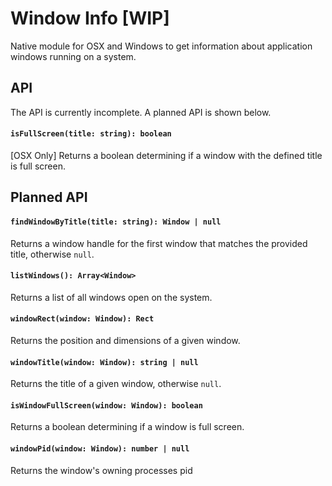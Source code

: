 # Window Info [WIP]

Native module for OSX and Windows to get information about application windows running on a system.

## API
The API is currently incomplete. A planned API is shown below.

#### `isFullScreen(title: string): boolean`
[OSX Only] Returns a boolean determining if a window with the defined title is full screen.

## Planned API
#### `findWindowByTitle(title: string): Window | null`
Returns a window handle for the first window that matches the provided title, otherwise `null`.

#### `listWindows(): Array<Window>`
Returns a list of all windows open on the system.

#### `windowRect(window: Window): Rect`
Returns the position and dimensions of a given window.

#### `windowTitle(window: Window): string | null`
Returns the title of a given window, otherwise `null`.

#### `isWindowFullScreen(window: Window): boolean`
Returns a boolean determining if a window is full screen.

#### `windowPid(window: Window): number | null`
Returns the window's owning processes pid

